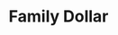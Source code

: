 ---
title: "Family Dollar"
url: /milwaukee/family-dollar-west-capitol-drive/
shop: variety store
---